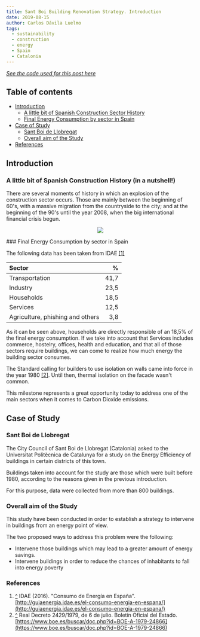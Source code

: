 ```yaml
---
title: Sant Boi Building Renovation Strategy. Introduction
date: 2019-08-15
author: Carlos Dávila Luelmo
tags:
  - sustainability
  - construction
  - energy
  - Spain
  - Catalonia
---
```


[_See the code used for this post here_](https://github.com/carlosdavila91/santboi_eda/tree/master/code)

## Table of contents
* [Introduction](#introduction)
   * [A little bit of Spanish Construction Sector History](#a-little-bit-of-spanish-construction-sector-history)
   * [Final Energy Consumption by sector in Spain](#final-energy-consumption-by-sector-in-spain)
* [Case of Study](#case-of-study)
   * [Sant Boi de Llobregat](#sant-boi-de-llobregat)
   * [Overall aim of the Study](#overall-aim-of-the-study)
* [References](#references)

## Introduction

### A little bit of Spanish Construction History (in a nutshell!)

There are several moments of history in which an explosion of the construction sector occurs. Those are mainly between the beginning of 60's, with a massive migration from the countryside to the city; and at the beginning of the 90's until the year 2008, when the big international financial crisis begun.

<p align="center">
  <img src="{{site.baseurl}}/images/sant-boi-eda/census.png">
</p>
<a id='final-energy-consumption'></a>
### Final Energy Consumption by sector in Spain

The following data has been taken from IDAE [\[1\]](#references)

| Sector                                 | %             |
| :------------------------------------- |--------------:|
| Transportation                         | 41,7          |
| Industry                               | 23,5          |
| Households                             | 18,5          |
| Services                               | 12,5          |
| Agriculture, phishing and others       | 3,8           |

As it can be seen above, households are directly responsible of an 18,5% of the final energy consumption. If we take into account that Services includes commerce, hostelry, offices, health and education, and that all of those sectors require buildings, we can come to realize how much energy the building sector consumes.

<a id='isolation-standard'></a>
The Standard calling for builders to use isolation on walls came into force in the year 1980 [\[2\]](#references). Until then, thermal isolation on the facade wasn't common.

This milestone represents a great opportunity today to address one of the main sectors when it comes to Carbon Dioxide emissions.

## Case of Study

### Sant Boi de Llobregat

The City Council of Sant Boi de Llobregat (Catalonia) asked to the Universitat Politècnica de Catalunya for a study on the Energy Efficiency of buildings in certain districts of this town.

Buildings taken into account for the study are those which were built before 1980, according to the reasons given in the previous introduction.

For this purpose, data were collected from more than 800 buildings.

### Overall aim of the Study

This study have been conducted in order to establish a strategy to intervene in buildings from an energy point of view.

The two proposed ways to address this problem were the following:

* Intervene those buildings which may lead to a greater amount of energy savings.
* Intervene buildings in order to reduce the chances of inhabitants to fall into energy poverty

<a id='references'></a>
### References

1. [\^](#final-energy-consumption) IDAE (2016). "Consumo de Energía en España". [http://guiaenergia.idae.es/el-consumo-energia-en-espana/](http://guiaenergia.idae.es/el-consumo-energia-en-espana/)
2. [\^](#isolation-standard) Real Decreto 2429/1979, de 6 de julio. Boletín Oficial del Estado. [https://www.boe.es/buscar/doc.php?id=BOE-A-1979-24866](https://www.boe.es/buscar/doc.php?id=BOE-A-1979-24866)
